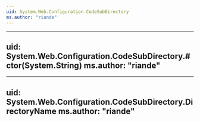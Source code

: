 ```yaml
---
uid: System.Web.Configuration.CodeSubDirectory
ms.author: "riande"
---
```


---
uid: System.Web.Configuration.CodeSubDirectory.#ctor(System.String)
ms.author: "riande"
---

---
uid: System.Web.Configuration.CodeSubDirectory.DirectoryName
ms.author: "riande"
---
